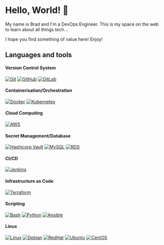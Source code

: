 # Hello, World! 👋

My name is Brad and I'm a DevOps Engineer. This is my space on the web to learn about all things tech... 

I hope you find something of value here! Enjoy!

## Languages and tools

#### Version Control System

[![Git](https://img.shields.io/badge/-Git-%23c9d1d9?logo=git)](https://git-scm.com)
[![GitHub](https://img.shields.io/badge/-GitHub-%23c9d1d9?logo=github&logoColor=black)](https://github.com/BJWRD)
[![GitLab](https://img.shields.io/badge/-GitLab-%23c9d1d9?logo=gitlab)](https://gitlab.com/BJWRD)
#### Containerisation/Orchestration

[![Docker](https://img.shields.io/badge/-Docker-%23c9d1d9?logo=Docker)](https://github.com/BJWRD)
[![Kubernetes](https://img.shields.io/badge/-Kubernetes-%23c9d1d9?logo=Kubernetes)](https://github.com/BJWRD)
#### Cloud Computing

[![AWS](https://img.shields.io/badge/-AWS-%23c9d1d9?logo=AWS)](https://github.com/BJWRD)
#### Secret Management/Database

[![Hashicorp Vault](https://img.shields.io/badge/-Vault-%23c9d1d9?logo=vault)](https://github.com/BJWRD)
[![MySQL](https://img.shields.io/badge/-MySQL-%23c9d1d9?logo=mysql)](https://github.com/BJWRD)
[![RDS](https://img.shields.io/badge/-rds-%23c9d1d9?logo=rds)](https://github.com/BJWRD)
#### CI/CD

[![Jenkins](https://img.shields.io/badge/-Jenkins-%23c9d1d9?logo=jenkins)](https://github.com/BJWRD)
#### Infrastructure as Code

[![Terraform](https://img.shields.io/badge/-Terraform-%23c9d1d9?logo=terraform)](https://github.com/BJWRD)
#### Scripting

[![Bash](https://img.shields.io/badge/-Bash-%23c9d1d9?logo=gnubash&logoColor=black)](https://github.com/BJWRD)
[![Python](https://img.shields.io/badge/-Python-%23c9d1d9?logo=python)](https://www.python.org)
[![Ansible](https://img.shields.io/badge/-Ansible-%23c9d1d9?logo=ansible&logoColor=EE0000)](https://www.ansible.com)
#### Linux

[![Linux](https://img.shields.io/badge/-Linux-%23c9d1d9?logo=linux&logoColor=black)](https://github.com/BJWRD)
[![Debian](https://img.shields.io/badge/-Debian-%23c9d1d9?logo=debian&logoColor=red)](https://github.com/BJWRD)
[![RedHat](https://img.shields.io/badge/-RedHat-%23c9d1d9?logo=redhat)](https://github.com/BJWRD)
[![Ubuntu](https://img.shields.io/badge/-Ubuntu-%23c9d1d9?logo=ubuntu)](https://github.com/BJWRD)
[![CentOS](https://img.shields.io/badge/-CentOS-%23c9d1d9?logo=centos)](https://github.com/BJWRD)
